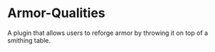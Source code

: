 # Armor-Qualities
A plugin that allows users to reforge armor by throwing it on top of a smithing table.
